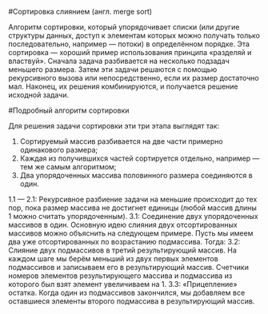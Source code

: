 #Сортировка слиянием (англ. merge sort) 

Алгоритм сортировки, который упорядочивает списки (или другие структуры данных, доступ к элементам которых можно получать только последовательно, например — потоки) в определённом порядке. Эта сортировка — хороший пример использования принципа «разделяй и властвуй». Сначала задача разбивается на несколько подзадач меньшего размера. Затем эти задачи решаются с помощью рекурсивного вызова или непосредственно, если их размер достаточно мал. Наконец, их решения комбинируются, и получается решение исходной задачи.

#Подробный алгоритм сортировки

Для решения задачи сортировки эти три этапа выглядят так:

1. Сортируемый массив разбивается на две части примерно одинакового размера;
2. Каждая из получившихся частей сортируется отдельно, например — тем же самым алгоритмом;
3. Два упорядоченных массива половинного размера соединяются в один.

1.1 — 2.1: Рекурсивное разбиение задачи на меньшие происходит до тех пор, пока размер массива не достигнет единицы (любой массив длины 1 можно считать упорядоченным).
3.1: Соединение двух упорядоченных массивов в один.
Основную идею слияния двух отсортированных массивов можно объяснить на следующем примере. Пусть мы имеем два уже отсортированных по возрастанию подмассива. Тогда:
3.2: Слияние двух подмассивов в третий результирующий массив.
На каждом шаге мы берём меньший из двух первых элементов подмассивов и записываем его в результирующий массив. Счетчики номеров элементов результирующего массива и подмассива из которого был взят элемент увеличиваем на 1.
3.3: «Прицепление» остатка.
Когда один из подмассивов закончился, мы добавляем все оставшиеся элементы второго подмассива в результирующий массив.


